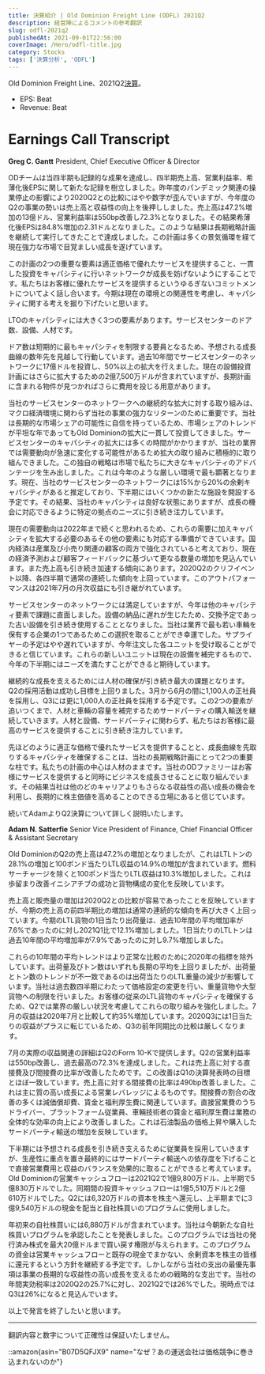 ```yaml
---
title: 決算紹介 | Old Dominion Freight Line (ODFL) 2021Q2
description: 経営陣によるコメントの参考翻訳
slug: odfl-2021q2
publishedAt: 2021-09-01T22:56:00
coverImage: /Hero/odfl-title.jpg
category: Stocks
tags: ['決算分析', 'ODFL']
---
```


Old Dominion Freight Line、2021Q2[決算](https://www.fool.com/earnings/call-transcripts/2021/07/28/old-dominion-freight-line-inc-odfl-q2-2021-earning/)。

- EPS: Beat
- Revenue: Beat

# Earnings Call Transcript

**Greg C. Gantt**
President, Chief Executive Officer & Director

ODチームは当四半期も記録的な成果を達成し、四半期売上高、営業利益率、希薄化後EPSに関して新たな記録を樹立しました。昨年度のパンデミック関連の操業停止の影響により2020Q2との比較にはやや数字が歪んでいますが、今年度のQ2の事業の勢いは売上高と収益性の向上を後押ししました。売上高は47.2%増加の13億ドル、営業利益率は550bp改善し72.3%となりました。その結果希薄化後EPSは84.8%増加の2.31ドルとなりました。このような結果は長期戦略計画を継続して実行してきたことで達成しました。この計画は多くの景気循環を経て現在強力な市場で目覚ましい成長を遂げています。

この計画の2つの重要な要素は適正価格で優れたサービスを提供すること、一貫した投資をキャパシティに行いネットワークが成長を妨げないようにすることです。私たちはお客様に優れたサービスを提供するというゆるぎないコミットメントについてよく話し合います。今期は現在の環境との関連性を考慮し、キャパシティに関する考えを掘り下げたいと思います。

LTOのキャパシティには大きく3つの要素があります。サービスセンターのドア数、設備、人材です。

ドア数は短期的に最もキャパシティを制限する要員となるため、予想される成長曲線の数年先を見越して行動しています。過去10年間でサービスセンターのネットワークに17億ドルを投資し、50%以上の拡大を行えました。現在の設備投資計画にはさらに拡大するための2億7,500万ドルが含まれていますが、長期計画に含まれる物件が見つかればさらに費用を投じる用意があります。

当社のサービスセンターのネットワークへの継続的な拡大に対する取り組みは、マクロ経済環境に関わらず当社の事業の強力なリターンのために重要です。当社は長期的な市場シェアの可能性に自信を持っているため、市場シェアのトレンドが平坦な年であってもOld Dominionの拡大に一貫して投資してきました。サービスセンターのキャパシティの拡大には多くの時間がかかりますが、当社の業界では需要動向が急速に変化する可能性があるため拡大の取り組みに積極的に取り組んできました。この独自の戦略は市場で私たちに大きなキャパシティのアドバンテージを生み出しました。これは今年のような厳しい環境で最も顕著となります。現在、当社のサービスセンターのネットワークには15%から20%の余剰キャパシティがあると推定しており、下半期にはいくつかの新たな施設を開設する予定です。その結果、当社のキャパシティは良好な状態にありますが、成長の機会に対応できるように特定の拠点のニーズに引き続き注力しています。

現在の需要動向は2022年まで続くと思われるため、これらの需要に加えキャパシティを拡大する必要のあるその他の要素にも対応する準備ができています。国内経済は産業及び小売り関連の顧客の両方で強化されていると考えており、現在の経済予測および顧客フィードバックに基づいて更なる数量の増加を見込んでいます。また売上高も引き続き加速する傾向にあります。2020Q2のクリフイベント以降、各四半期で通常の連続した傾向を上回っています。このアウトパフォーマンスは2021年7月の月次収益にも引き継がれています。

サービスセンターのネットワークには満足していますが、今年は他のキャパシティ要素で課題に直面しました。設備の納品に遅れが生じたため、交換予定であった古い設備を引き続き使用することとなりました。当社は業界で最も若い車輛を保有する企業の1つであるためこの選択を取ることができ幸運でした。サプライヤーの予定はやや遅れていますが、今年注文した各ユニットを受け取ることができると信じています。これらの新しいユニットは現在の設備を補完するもので、今年の下半期にはニーズを満たすことができると期待しています。

継続的な成長を支えるためには人材の確保が引き続き最大の課題となります。Q2の採用活動は成功し目標を上回りました。3月から6月の間に1,100人の正社員を採用し、Q3には更に1,000人の正社員を採用する予定です。この2つの要素が追いつくまで、人材と車輛の容量を補完するためサードパーティの購入輸送を継続していきます。人材と設備、サードパーティに関わらず、私たちはお客様に最高のサービスを提供することに引き続き注力しています。

先ほどのように適正な価格で優れたサービスを提供することと、成長曲線を先取りするキャパシティを確保することは、当社の長期戦略計画にとって2つの重要な柱です。私たちの計画の中心は人材のままです。当社のODファミリーはお客様にサービスを提供すると同時にビジネスを成長させることに取り組んでいます。その結果当社は他のどのキャリアよりもさらなる収益性の高い成長の機会を利用し、長期的に株主価値を高めることのできる立場にあると信じています。

続いてAdamよりQ2決算について詳しく説明いたします。

**Adam N. Satterfie**
Senior Vice President of Finance, Chief Financial Officer & Assistant Secretary

Old DominionのQ2の売上高は47.2%の増加となりましたが、これはLTLトンの28.1%の増加と100ポンド当たりLTL収益の14.9%の増加が含まれています。燃料サーチャージを除くと100ポンド当たりLTL収益は10.3%増加しました。これは歩留まり改善イニシアチブの成功と貨物構成の変化を反映しています。

売上高と販売量の増加は2020Q2との比較が容易であったことを反映していますが、今期の売上高の前四半期比の増加は通常の連続的な傾向を再び大きく上回っています。今期のLTL貨物の1日当たり出荷量は、過去10年間の平均増加率が7.6%であったのに対し2021Q1比で12.1%増加しました。1日当たりのLTLトンは過去10年間の平均増加率が7.9%であったのに対し9.7%増加しました。

これらの10年間の平均トレンドはより正常な比較のために2020年の指標を除外しています。出荷量及びトン数はいずれも長期の平均を上回りましたが、出荷量とトン数のトレンドが不一致であるのは出荷当たりのLTL重量の減少が影響しています。当社は過去数四半期にわたって価格設定の変更を行い、重量貨物や大型貨物への制限を行いました。お客様の従来のLTL貨物のキャパシティを確保するため、Q2では業界の厳しい状況を考慮してこれらの取り組みを強化しました。7月の収益は2020年7月と比較して約35%増加しています。2020Q3には1日当たりの収益がプラスに転じているため、Q3の前年同期比の比較は厳しくなります。

7月の実際の収益関連の詳細はQ2のForm 10-Kで提供します。Q2の営業利益率は550bp改善し、過去最高の72.3%を達成しました。これは売上高に対する直接費及び間接費の比率が改善したためです。この改善はQ1の決算発表時の目標とほぼ一致しています。売上高に対する間接費の比率は490bp改善しました。これは主に質の高い成長による営業レバレッジによるものです。間接費の割合の改善の多くは減価償却費、賃金と福利厚生費に関連しています。直接営業費のうちドライバー、プラットフォーム従業員、車輛技術者の賃金と福利厚生費は業務の全体的な効率の向上により改善しました。これは石油製品の価格上昇や購入したサードパーティ輸送の増加を反映しています。

下半期には予想される成長を引き続き支えるために従業員を採用していきますが、生産性に重点を置き最終的にはサードパーティ輸送への依存度を下げることで直接営業費用と収益のバランスを効果的に取ることができると考えています。Old Dominionの営業キャッシュフローは2021Q2で1億9,800万ドル、上半期で5億830万ドルでした。同期間の投資キャッシュフローは1億5,510万ドルと2億610万ドルでした。Q2には6,320万ドルの資本を株主へ還元し、上半期までに3億9,540万ドルの現金を配当と自社株買いのプログラムに使用しました。

年初来の自社株買いには6,880万ドルが含まれています。当社は今朝新たな自社株買いプログラムを承認したことを発表しました。このプログラムでは当社の発行済み株式を最大20億ドルまで買い戻す権限が与えられます。このプログラムの資金は営業キャッシュフローと既存の現金でまかない、余剰資本を株主の皆様に還元するという方針を継続する予定です。しかしながら当社の支出の最優先事項は事業の長期的な収益性の高い成長を支えるための戦略的な支出です。当社の年間実効税率は2020Q2の25.7%に対し、2021Q2では26%でした。現時点ではQ3は26%になると見込んでいます。

以上で発言を終了したいと思います。

---

翻訳内容と数字について正確性は保証いたしません。

::amazon{asin="B07D5QFJX9" name="なぜ？あの運送会社は価格競争に巻き込まれないのか"}
